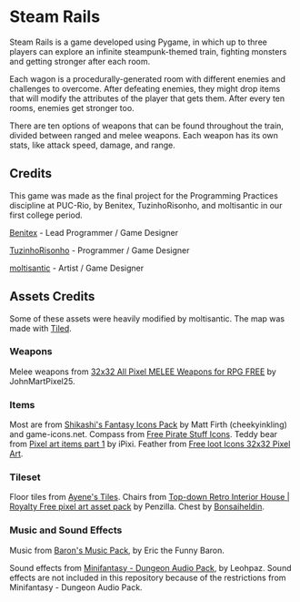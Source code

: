 # Steam Rails

Steam Rails is a game developed using Pygame, in which up to three players can explore an infinite steampunk-themed train, fighting monsters and getting stronger after each room.

Each wagon is a procedurally-generated room with different enemies and challenges to overcome. After defeating enemies, they might drop items that will modify the attributes of the player that gets them. After every ten rooms, enemies get stronger too.

There are ten options of weapons that can be found throughout the train, divided between ranged and melee weapons. Each weapon has its own stats, like attack speed, damage, and range.

## Credits

This game was made as the final project for the Programming Practices discipline at PUC-Rio, by Benitex, TuzinhoRisonho, and moltisantic in our first college period.

[Benitex](https://github.com/Benitex) - Lead Programmer / Game Designer

[TuzinhoRisonho](https://github.com/TuzinhoRisonho) - Programmer / Game Designer

[moltisantic](https://github.com/moltisantic) - Artist / Game Designer

## Assets Credits

Some of these assets were heavily modified by moltisantic. The map was made with [Tiled](https://www.mapeditor.org).

### Weapons

Melee weapons from [32x32 All Pixel MELEE Weapons for RPG FREE](https://johnmartpixel25.itch.io/32x32-pixel-weapons-for-rpg-free?download) by JohnMartPixel25.

### Items

Most are from [Shikashi's Fantasy Icons Pack](https://cheekyinkling.itch.io/shikashis-fantasy-icons-pack) by Matt Firth (cheekyinkling) and game-icons.net.
Compass from [Free Pirate Stuff Icons](https://free-game-assets.itch.io/free-pirate-stuff-pixel-art-icons).
Teddy bear from [Pixel art items part 1](https://ipixl.itch.io/pixel-art-items-part-1) by iPixi.
Feather from [Free loot Icons 32x32 Pixel Art](https://free-game-assets.itch.io/free-40-loot-icons-pixel-art).

### Tileset

Floor tiles from [Ayene's Tiles](https://forums.rpgmakerweb.com/index.php?threads%2Fayenes-tiles.27710%2F).
Chairs from [Top-down Retro Interior House | Royalty Free pixel art asset pack](https://penzilla.itch.io/top-down-retro-house) by Penzilla.
Chest by [Bonsaiheldin](https://opengameart.org/content/treasure-chests-32x32).

### Music and Sound Effects

Music from [Baron's Music Pack](https://eric-the-funny-baron.itch.io/barons-music-pack), by Eric the Funny Baron.

Sound effects from [Minifantasy - Dungeon Audio Pack](https://leohpaz.itch.io/minifantasy-dungeon-sfx-pack), by Leohpaz.
Sound effects are not included in this repository because of the restrictions from Minifantasy - Dungeon Audio Pack.
